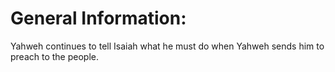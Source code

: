 # General Information:

Yahweh continues to tell Isaiah what he must do when Yahweh sends him to preach to the people.